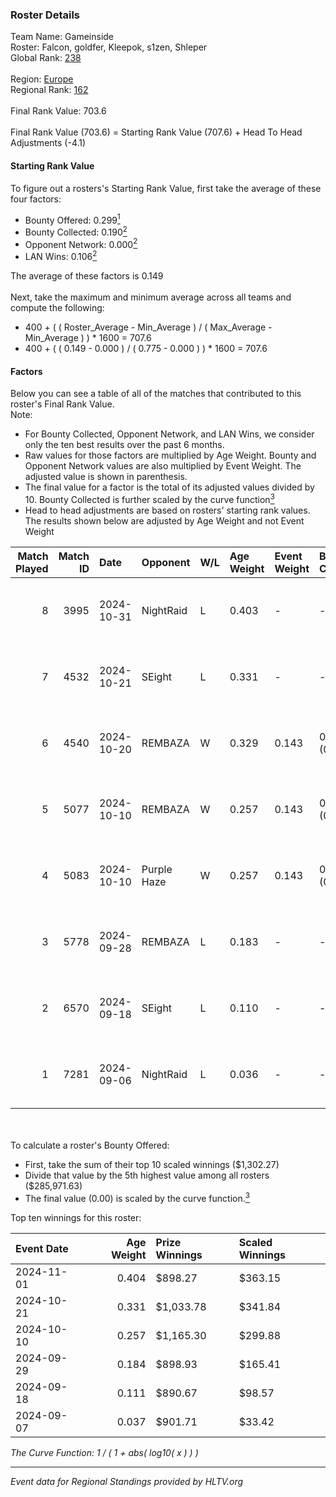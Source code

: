 ### Roster Details<br />
Team Name: Gameinside<br />
Roster: Falcon, goldfer, Kleepok, s1zen, Shleper<br />
Global Rank: [238](../../standings_global_2025_02_28.md)<br />
<br />
Region: [Europe]( ../../standings_europe_2025_02_28.md)<br />
Regional Rank: [162]( ../../standings_europe_2025_02_28.md)<br />
<br />
Final Rank Value:  703.6<br />
<br />
Final Rank Value (703.6) = Starting Rank Value (707.6) + Head To Head Adjustments (-4.1)<br />

#### Starting Rank Value<br />
To figure out a rosters's Starting Rank Value, first take the average of these four factors:<br />
- Bounty Offered: 0.299[<sup>1</sup>](#table2)
- Bounty Collected: 0.190[<sup>2</sup>](#table1)
- Opponent Network: 0.000[<sup>2</sup>](#table1)
- LAN Wins: 0.106[<sup>2</sup>](#table1)

The average of these factors is 0.149<br />
<br />
Next, take the maximum and minimum average across all teams and compute the following:<br />
- 400 + ( ( Roster_Average - Min_Average ) / ( Max_Average - Min_Average ) ) * 1600 = 707.6
- 400 + ( ( 0.149 - 0.000 ) / ( 0.775 - 0.000 ) ) * 1600 = 707.6


#### Factors<br />
Below you can see a table of all of the matches that contributed to this roster's Final Rank Value.<br />
Note:<br />

- For Bounty Collected, Opponent Network, and LAN Wins, we consider only the ten best results over the past 6 months.
- Raw values for those factors are multiplied by Age Weight. Bounty and Opponent Network values are also multiplied by Event Weight. The adjusted value is shown in parenthesis.
- The final value for a factor is the total of its adjusted values divided by 10. Bounty Collected is further scaled by the curve function[<sup>3</sup>](#curveFunction)
- Head to head adjustments are based on rosters' starting rank values. The results shown below are adjusted by Age Weight and not Event Weight
<span id="table1"></span><br />


| Match Played | Match ID | Date       | Opponent    | W/L | Age Weight | Event Weight | Bounty Collected | Opponent Network | LAN Wins  | H2H Adj. | Roster                                   |
| -: | -: | :- | :- | :- | :- | :- | :- | :- | :- | -: | :- |
|            8 |     3995 | 2024-10-31 | NightRaid   | L   | 0.403      | -            | -                | -                | -         |    -6.31 | Falcon, goldfer, Kleepok, s1zen, Shleper |
|            7 |     4532 | 2024-10-21 | SEight      | L   | 0.331      | -            | -                | -                | -         |    -5.53 | Falcon, fiR3, goldfer, Kleepok, Shleper  |
|            6 |     4540 | 2024-10-20 | REMBAZA     | W   | 0.329      | 0.143        | 0.005 (0.000)    | 0.051 (0.002)    | 1 (0.329) |     5.73 | Falcon, fiR3, goldfer, Kleepok, Shleper  |
|            5 |     5077 | 2024-10-10 | REMBAZA     | W   | 0.257      | 0.143        | 0.005 (0.000)    | 0.051 (0.002)    | 1 (0.257) |     4.58 | Falcon, fiR3, goldfer, Kleepok, Shleper  |
|            4 |     5083 | 2024-10-10 | Purple Haze | W   | 0.257      | 0.143        | 0.004 (0.000)    | 0.000 (0.000)    | 1 (0.257) |     2.39 | Falcon, fiR3, goldfer, Kleepok, Shleper  |
|            3 |     5778 | 2024-09-28 | REMBAZA     | L   | 0.183      | -            | -                | -                | -         |    -2.55 | Falcon, fiR3, goldfer, Kleepok, Shleper  |
|            2 |     6570 | 2024-09-18 | SEight      | L   | 0.110      | -            | -                | -                | -         |    -1.81 | dera, Falcon, goldfer, Kleepok, Shleper  |
|            1 |     7281 | 2024-09-06 | NightRaid   | L   | 0.036      | -            | -                | -                | -         |    -0.56 | dera, Falcon, goldfer, Kleepok, Shleper  |

<br />
<span id="table2"></span><br />
To calculate a roster's Bounty Offered:<br />

- First, take the sum of their top 10 scaled winnings ($1,302.27)
- Divide that value by the 5th highest value among all rosters ($285,971.63)
- The final value (0.00) is scaled by the curve function.[<sup>3</sup>](#curveFunction)

Top ten winnings for this roster:<br />

| Event Date | Age Weight | Prize Winnings | Scaled Winnings |
| :- | -: | :- | :- |
| 2024-11-01 |      0.404 | $898.27        | $363.15         |
| 2024-10-21 |      0.331 | $1,033.78      | $341.84         |
| 2024-10-10 |      0.257 | $1,165.30      | $299.88         |
| 2024-09-29 |      0.184 | $898.93        | $165.41         |
| 2024-09-18 |      0.111 | $890.67        | $98.57          |
| 2024-09-07 |      0.037 | $901.71        | $33.42          |


<span id="curveFunction"></span>_The Curve Function: 1 / ( 1 + abs( log10( x ) ) )_<br />

---
_Event data for Regional Standings provided by HLTV.org_<br />
